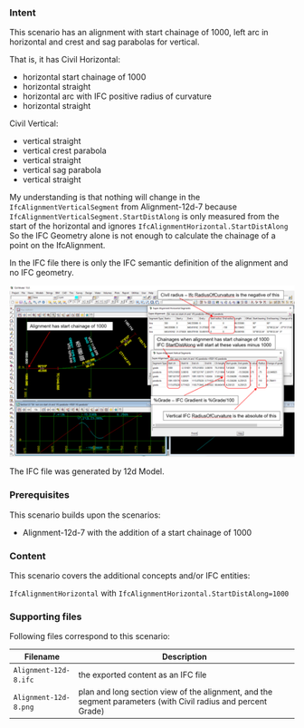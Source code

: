
### Intent

This scenario has an alignment with start chainage of 1000, left arc in horizontal and crest and sag parabolas for vertical.

That is, it has 
Civil Horizontal:

- horizontal start chainage of 1000
- horizontal straight
- horizontal arc with IFC positive radius of curvature
- horizontal straight

Civil Vertical:

- vertical straight
- vertical crest parabola
- vertical straight
- vertical sag parabola
- vertical straight

My understanding is that nothing will change in the `IfcAlignmentVerticalSegment` from Alignment-12d-7 
because `IfcAlignmentVerticalSegment.StartDistAlong` is only measured from the start of the horizontal and ignores `IfcAlignmentHorizontal.StartDistAlong` 
So the IFC Geometry alone is not enough to calculate the chainage of a point on the IfcAlignment. 

In the IFC file there is only the IFC semantic definition of the alignment and no IFC geometry.

![alignment12d8](../Alignment-12d-8/Alignment-12d-8.png  "Alignment with Start Chainage of 1000")

The IFC file was generated by 12d Model. 

### Prerequisites

This scenario builds upon the scenarios:

- Alignment-12d-7 with the addition of a start chainage of 1000

### Content

This scenario covers the additional concepts and/or IFC entities:

 `IfcAlignmentHorizontal` with `IfcAlignmentHorizontal.StartDistAlong=1000`

### Supporting files

Following files correspond to this scenario:

| Filename                | Description                                                                                            |
|-------------------------|--------------------------------------------------------------------------------------------------------|
| `Alignment-12d-8.ifc`   | the exported content as an IFC file                                                                    |
| `Alignment-12d-8.png`   | plan and long section view of the alignment, and the segment parameters (with Civil radius and percent Grade) |


